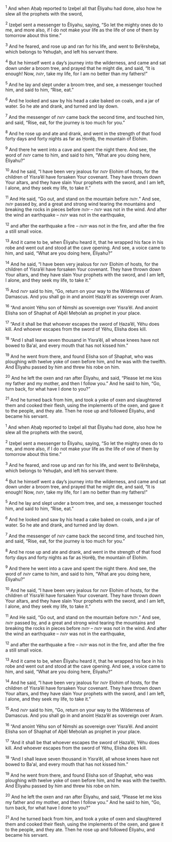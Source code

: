 <sup>1</sup> And when Aḥaḇ reported to Izeḇel all that Ĕliyahu had done, also how he slew all the prophets with the sword,

<sup>2</sup> Izeḇel sent a messenger to Ĕliyahu, saying, “So let the mighty ones do to me, and more also, if I do not make your life as the life of one of them by tomorrow about this time.”

<sup>3</sup> And he feared, and rose up and ran for his life, and went to Be’ĕrsheḇa, which belongs to Yehuḏah, and left his servant there.

<sup>4</sup> But he himself went a day’s journey into the wilderness, and came and sat down under a broom tree, and prayed that he might die, and said, “It is enough! Now, יהוה, take my life, for I am no better than my fathers!”

<sup>5</sup> And he lay and slept under a broom tree, and see, a messenger touched him, and said to him, “Rise, eat.”

<sup>6</sup> And he looked and saw by his head a cake baked on coals, and a jar of water. So he ate and drank, and turned and lay down.

<sup>7</sup> And the messenger of יהוה came back the second time, and touched him, and said, “Rise, eat, for the journey is too much for you.”

<sup>8</sup> And he rose up and ate and drank, and went in the strength of that food forty days and forty nights as far as Ḥorĕḇ, the mountain of Elohim.

<sup>9</sup> And there he went into a cave and spent the night there. And see, the word of יהוה came to him, and said to him, “What are you doing here, Ĕliyahu?”

<sup>10</sup> And he said, “I have been very jealous for יהוה Elohim of hosts, for the children of Yisra’ĕl have forsaken Your covenant. They have thrown down Your altars, and they have slain Your prophets with the sword, and I am left, I alone, and they seek my life, to take it.”

<sup>11</sup> And He said, “Go out, and stand on the mountain before יהוה.” And see, יהוה passed by, and a great and strong wind tearing the mountains and breaking the rocks in pieces before יהוה – יהוה was not in the wind. And after the wind an earthquake – יהוה was not in the earthquake,

<sup>12</sup> and after the earthquake a fire – יהוה was not in the fire, and after the fire a still small voice.

<sup>13</sup> And it came to be, when Ĕliyahu heard it, that he wrapped his face in his robe and went out and stood at the cave opening. And see, a voice came to him, and said, “What are you doing here, Ĕliyahu?”

<sup>14</sup> And he said, “I have been very jealous for יהוה Elohim of hosts, for the children of Yisra’ĕl have forsaken Your covenant. They have thrown down Your altars, and they have slain Your prophets with the sword, and I am left, I alone, and they seek my life, to take it.”

<sup>15</sup> And יהוה said to him, “Go, return on your way to the Wilderness of Damascus. And you shall go in and anoint Ḥaza’ĕl as sovereign over Aram.

<sup>16</sup> “And anoint Yĕhu son of Nimshi as sovereign over Yisra’ĕl. And anoint Elisha son of Shaphat of Aḇĕl Meḥolah as prophet in your place.

<sup>17</sup> “And it shall be that whoever escapes the sword of Ḥaza’ĕl, Yĕhu does kill. And whoever escapes from the sword of Yĕhu, Elisha does kill.

<sup>18</sup> “And I shall leave seven thousand in Yisra’ĕl, all whose knees have not bowed to Ba‛al, and every mouth that has not kissed him.”

<sup>19</sup> And he went from there, and found Elisha son of Shaphat, who was ploughing with twelve yoke of oxen before him, and he was with the twelfth. And Ĕliyahu passed by him and threw his robe on him.

<sup>20</sup> And he left the oxen and ran after Ĕliyahu, and said, “Please let me kiss my father and my mother, and then I follow you.” And he said to him, “Go, turn back, for what have I done to you?”

<sup>21</sup> And he turned back from him, and took a yoke of oxen and slaughtered them and cooked their flesh, using the implements of the oxen, and gave it to the people, and they ate. Then he rose up and followed Ĕliyahu, and became his servant.

<sup>1</sup> And when Aḥaḇ reported to Izeḇel all that Ĕliyahu had done, also how he slew all the prophets with the sword,

<sup>2</sup> Izeḇel sent a messenger to Ĕliyahu, saying, “So let the mighty ones do to me, and more also, if I do not make your life as the life of one of them by tomorrow about this time.”

<sup>3</sup> And he feared, and rose up and ran for his life, and went to Be’ĕrsheḇa, which belongs to Yehuḏah, and left his servant there.

<sup>4</sup> But he himself went a day’s journey into the wilderness, and came and sat down under a broom tree, and prayed that he might die, and said, “It is enough! Now, יהוה, take my life, for I am no better than my fathers!”

<sup>5</sup> And he lay and slept under a broom tree, and see, a messenger touched him, and said to him, “Rise, eat.”

<sup>6</sup> And he looked and saw by his head a cake baked on coals, and a jar of water. So he ate and drank, and turned and lay down.

<sup>7</sup> And the messenger of יהוה came back the second time, and touched him, and said, “Rise, eat, for the journey is too much for you.”

<sup>8</sup> And he rose up and ate and drank, and went in the strength of that food forty days and forty nights as far as Ḥorĕḇ, the mountain of Elohim.

<sup>9</sup> And there he went into a cave and spent the night there. And see, the word of יהוה came to him, and said to him, “What are you doing here, Ĕliyahu?”

<sup>10</sup> And he said, “I have been very jealous for יהוה Elohim of hosts, for the children of Yisra’ĕl have forsaken Your covenant. They have thrown down Your altars, and they have slain Your prophets with the sword, and I am left, I alone, and they seek my life, to take it.”

<sup>11</sup> And He said, “Go out, and stand on the mountain before יהוה.” And see, יהוה passed by, and a great and strong wind tearing the mountains and breaking the rocks in pieces before יהוה – יהוה was not in the wind. And after the wind an earthquake – יהוה was not in the earthquake,

<sup>12</sup> and after the earthquake a fire – יהוה was not in the fire, and after the fire a still small voice.

<sup>13</sup> And it came to be, when Ĕliyahu heard it, that he wrapped his face in his robe and went out and stood at the cave opening. And see, a voice came to him, and said, “What are you doing here, Ĕliyahu?”

<sup>14</sup> And he said, “I have been very jealous for יהוה Elohim of hosts, for the children of Yisra’ĕl have forsaken Your covenant. They have thrown down Your altars, and they have slain Your prophets with the sword, and I am left, I alone, and they seek my life, to take it.”

<sup>15</sup> And יהוה said to him, “Go, return on your way to the Wilderness of Damascus. And you shall go in and anoint Ḥaza’ĕl as sovereign over Aram.

<sup>16</sup> “And anoint Yĕhu son of Nimshi as sovereign over Yisra’ĕl. And anoint Elisha son of Shaphat of Aḇĕl Meḥolah as prophet in your place.

<sup>17</sup> “And it shall be that whoever escapes the sword of Ḥaza’ĕl, Yĕhu does kill. And whoever escapes from the sword of Yĕhu, Elisha does kill.

<sup>18</sup> “And I shall leave seven thousand in Yisra’ĕl, all whose knees have not bowed to Ba‛al, and every mouth that has not kissed him.”

<sup>19</sup> And he went from there, and found Elisha son of Shaphat, who was ploughing with twelve yoke of oxen before him, and he was with the twelfth. And Ĕliyahu passed by him and threw his robe on him.

<sup>20</sup> And he left the oxen and ran after Ĕliyahu, and said, “Please let me kiss my father and my mother, and then I follow you.” And he said to him, “Go, turn back, for what have I done to you?”

<sup>21</sup> And he turned back from him, and took a yoke of oxen and slaughtered them and cooked their flesh, using the implements of the oxen, and gave it to the people, and they ate. Then he rose up and followed Ĕliyahu, and became his servant.

